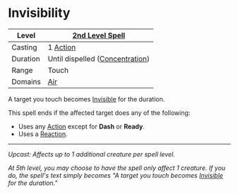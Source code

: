 # Invisibility

| Level    | [2nd Level Spell](2nd%20Level%20Spells.md)                            |
| -------- | --------------------------------------------------------------------- |
| Casting  | 1 [Action](../../../../Game%20Procedures/Core%20Procedures/Action.md) |
| Duration | Until dispelled ([Concentration](../../Concentration.md))             |
| Range    | Touch                                                                 |
| Domains  | [Air](../../Spell%20Domains/Air.md)                                   |

A target you touch becomes [Invisible](../../../../Game%20Procedures/Conditions/Invisible.md) for the duration.

This spell ends if the affected target does any of the following:

- Uses any [Action](../../../../Game%20Procedures/Core%20Procedures/Action.md) except for **Dash** or **Ready**.
- Uses a [Reaction](../../../../Game%20Procedures/Combat/Reaction.md).

---
*Upcast: Affects up to 1 additional creature per spell level.*

*At 5th level, you may choose to have the spell only affect 1 creature. If you do, the spell's text simply becomes "A target you touch becomes [Invisible](../../../../Game%20Procedures/Conditions/Invisible.md) for the duration."*
